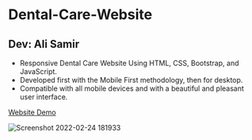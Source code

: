 # Dental-Care-Website

## Dev: Ali Samir

- Responsive Dental Care Website Using HTML, CSS, Bootstrap, and JavaScript.
- Developed first with the Mobile First methodology, then for desktop.
- Compatible with all mobile devices and with a beautiful and pleasant user interface.

[Website Demo](https://dental-care-website.vercel.app/)

![Screenshot 2022-02-24 181933](https://user-images.githubusercontent.com/62913154/155564548-ddf208c5-84fc-413c-98ae-d6bd9d0c5d8d.jpg)
